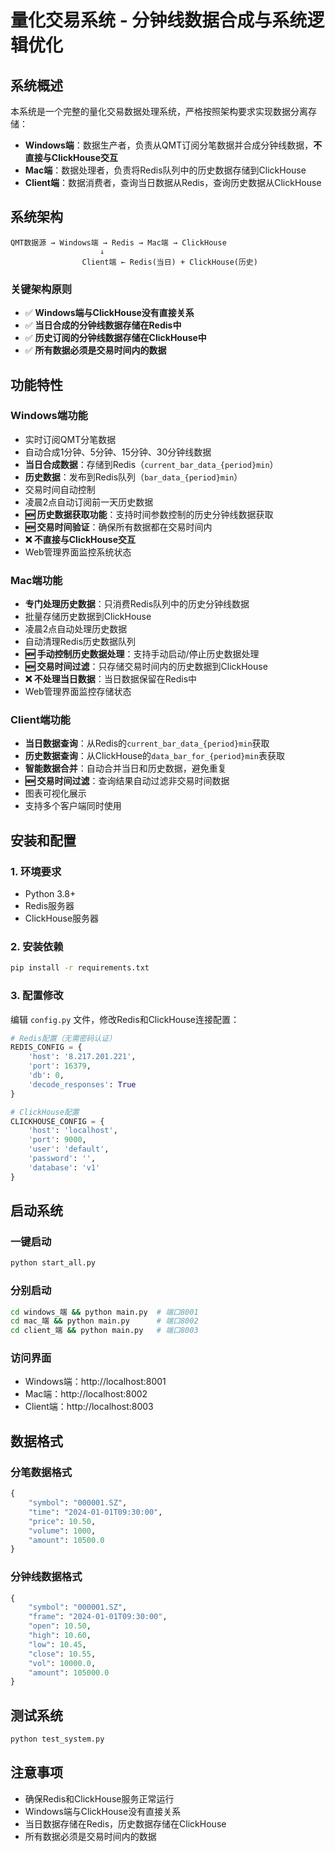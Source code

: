 # 量化交易系统 - 分钟线数据合成与系统逻辑优化

## 系统概述

本系统是一个完整的量化交易数据处理系统，严格按照架构要求实现数据分离存储：

- **Windows端**：数据生产者，负责从QMT订阅分笔数据并合成分钟线数据，**不直接与ClickHouse交互**
- **Mac端**：数据处理者，负责将Redis队列中的历史数据存储到ClickHouse
- **Client端**：数据消费者，查询当日数据从Redis，查询历史数据从ClickHouse

## 系统架构

```
QMT数据源 → Windows端 → Redis → Mac端 → ClickHouse
                    ↓
                Client端 ← Redis(当日) + ClickHouse(历史)
```

### 关键架构原则
- ✅ **Windows端与ClickHouse没有直接关系**
- ✅ **当日合成的分钟线数据存储在Redis中**
- ✅ **历史订阅的分钟线数据存储在ClickHouse中**
- ✅ **所有数据必须是交易时间内的数据**

## 功能特性

### Windows端功能
- 实时订阅QMT分笔数据
- 自动合成1分钟、5分钟、15分钟、30分钟线数据
- **当日合成数据**：存储到Redis（`current_bar_data_{period}min`）
- **历史数据**：发布到Redis队列（`bar_data_{period}min`）
- 交易时间自动控制
- 凌晨2点自动订阅前一天历史数据
- **🆕 历史数据获取功能**：支持时间参数控制的历史分钟线数据获取
- **🆕 交易时间验证**：确保所有数据都在交易时间内
- **❌ 不直接与ClickHouse交互**
- Web管理界面监控系统状态

### Mac端功能
- **专门处理历史数据**：只消费Redis队列中的历史分钟线数据
- 批量存储历史数据到ClickHouse
- 凌晨2点自动处理历史数据
- 自动清理Redis历史数据队列
- **🆕 手动控制历史数据处理**：支持手动启动/停止历史数据处理
- **🆕 交易时间过滤**：只存储交易时间内的历史数据到ClickHouse
- **❌ 不处理当日数据**：当日数据保留在Redis中
- Web管理界面监控存储状态

### Client端功能
- **当日数据查询**：从Redis的`current_bar_data_{period}min`获取
- **历史数据查询**：从ClickHouse的`data_bar_for_{period}min`表获取
- **智能数据合并**：自动合并当日和历史数据，避免重复
- **🆕 交易时间过滤**：查询结果自动过滤非交易时间数据
- 图表可视化展示
- 支持多个客户端同时使用

## 安装和配置

### 1. 环境要求
- Python 3.8+
- Redis服务器
- ClickHouse服务器

### 2. 安装依赖
```bash
pip install -r requirements.txt
```

### 3. 配置修改
编辑 `config.py` 文件，修改Redis和ClickHouse连接配置：

```python
# Redis配置（无需密码认证）
REDIS_CONFIG = {
    'host': '8.217.201.221',
    'port': 16379,
    'db': 0,
    'decode_responses': True
}

# ClickHouse配置
CLICKHOUSE_CONFIG = {
    'host': 'localhost',
    'port': 9000,
    'user': 'default',
    'password': '',
    'database': 'v1'
}
```

## 启动系统

### 一键启动
```bash
python start_all.py
```

### 分别启动
```bash
cd windows_端 && python main.py  # 端口8001
cd mac_端 && python main.py      # 端口8002
cd client_端 && python main.py   # 端口8003
```

### 访问界面
- Windows端：http://localhost:8001
- Mac端：http://localhost:8002
- Client端：http://localhost:8003

## 数据格式

### 分笔数据格式
```python
{
    "symbol": "000001.SZ",
    "time": "2024-01-01T09:30:00",
    "price": 10.50,
    "volume": 1000,
    "amount": 10500.0
}
```

### 分钟线数据格式
```python
{
    "symbol": "000001.SZ",
    "frame": "2024-01-01T09:30:00",
    "open": 10.50,
    "high": 10.60,
    "low": 10.45,
    "close": 10.55,
    "vol": 10000.0,
    "amount": 105000.0
}
```

## 测试系统
```bash
python test_system.py
```

## 注意事项
- 确保Redis和ClickHouse服务正常运行
- Windows端与ClickHouse没有直接关系
- 当日数据存储在Redis，历史数据存储在ClickHouse
- 所有数据必须是交易时间内的数据
